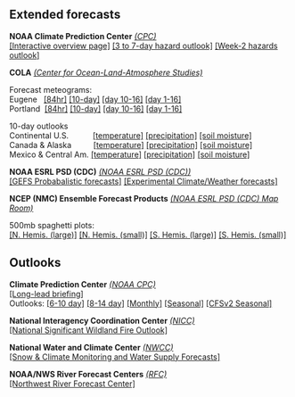 ## Extended forecasts ##

**NOAA Climate Prediction Center** *[(CPC)](https://www.cpc.ncep.noaa.gov)*  
[[Interactive overview page]](https://www.cpc.ncep.noaa.gov)
[[3 to 7-day hazard outlook]](https://www.wpc.ncep.noaa.gov/threats/threats.php)
[[Week-2 hazards outlook]](https://www.cpc.ncep.noaa.gov/products/predictions/threats/threats.php)

**COLA** *[(Center for Ocean-Land-Atmosphere Studies)](http://wxmaps.org)*  
 
Forecast meteograms:  
Eugene  &nbsp;&nbsp;[[84hr]](http://wxmaps.org/pix/eugnam.png)
[[10-day]](http://wxmaps.org/pix/euggfs.png)
[[day 10-16]](http://wxmaps.org/pix/euggfsb.png)
[[day 1-16]](html/eugwx/eug_cola_meteo_0-16.html)  
Portland &nbsp;[[84hr]](http://wxmaps.org/pix/pdxnam.png)
[[10-day]](http://wxmaps.org/pix/pdxgfs.png)
[[day 10-16]](http://wxmaps.org/pix/pdxgfsb.png)
[[day 1-16]](html/eugwx/eug_cola_meteo_0-16.html)

10-day outlooks  
Continental U.S. &nbsp;&nbsp;&nbsp;&nbsp;&nbsp;&nbsp;&nbsp;&nbsp;&nbsp;
[[temperature]](http://wxmaps.org/pix/temp1.html)
[[precipitation]](http://wxmaps.org/pix/prec1.html)
[[soil moisture]](http://wxmaps.org/pix/soil1.html)  
Canada & Alaska  &nbsp;&nbsp;&nbsp;&nbsp;&nbsp;&nbsp;&nbsp;&nbsp;
[[temperature]](http://wxmaps.org/pix/temp2.html)
[[precipitation]](http://wxmaps.org/pix/prec2.html)
[[soil moisture]](http://wxmaps.org/pix/soil2.html)  
Mexico & Central Am. [[temperature]](http://wxmaps.org/pix/temp3.html)
[[precipitation]](http://wxmaps.org/pix/prec3.html)
[[soil moisture]](http://wxmaps.org/pix/soil3.html)

**NOAA ESRL PSD (CDC)** *[(NOAA ESRL PSD (CDC))](https://www.esrl.noaa.gov/psd/)*  
[[GEFS Probabalistic forecasts]](https://www.esrl.noaa.gov/psd/forecasts/reforecast2/)
[[Experimental Climate/Weather forecasts]](https://www.esrl.noaa.gov/psd/forecasts/)

**NCEP (NMC) Ensemble Forecast Products** *[(NOAA ESRL PSD (CDC) Map Room)](https://www.esrl.noaa.gov/psd/map/images/ens/ens.html)* 

500mb spaghetti plots:  
[[N. Hemis. (large)]](https://pjbartlein.github.io/UOCWC/html/anim/maps/ncep_ens/spag_nh.html)
[[N. Hemis. (small)]](https://pjbartlein.github.io/UOCWC/html/anim/maps/ncep_ens/spag_nh_sm.html)
[[S. Hemis. (large)]](https://pjbartlein.github.io/UOCWC/html/anim/maps/ncep_ens/spag_sh.html)
[[S. Hemis. (small)]](https://pjbartlein.github.io/UOCWC/html/anim/maps/ncep_ens/spag_sh_sm.html) 

## Outlooks ##

**Climate Prediction Center**  *[(NOAA CPC)](https://www.cpc.ncep.noaa.gov)*    
[[Long-lead briefing]](https://www.cpc.ncep.noaa.gov/products/predictions/90day/tools/briefing/)  
Outlooks:  [[6-10 day]](https://www.cpc.ncep.noaa.gov/products/predictions/610day/)
[[8-14 day]](https://www.cpc.ncep.noaa.gov/products/predictions/814day/)
[[Monthly]](https://www.cpc.ncep.noaa.gov/products/predictions/30day/)
[[Seasonal]](https://www.cpc.ncep.noaa.gov/products/predictions/90day/)
[[CFSv2 Seasonal]](https://www.cpc.ncep.noaa.gov/products/CFSv2/CFSv2seasonal.shtml)

**National Interagency Coordination Center** *[(NICC)](http://www.nifc.gov/nicc/)*  
[[National Significant Wildland Fire Outlook]](https://www.predictiveservices.nifc.gov/outlooks/outlooks.htm)

**National Water and Climate Center** *[(NWCC)](https://www.wcc.nrcs.usda.gov/wsf/)*  
[[Snow & Climate Monitoring and Water Supply Forecasts]](https://www.nrcs.usda.gov/wps/portal/wcc/home/quicklinks/imap)

**NOAA/NWS River Forecast Centers** *[(RFC)](https://water.weather.gov/ahps/rfc/rfc.php)*  
[[Northwest River Forecast Center]](https://www.nwrfc.noaa.gov/ws/)
